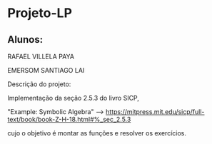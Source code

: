 # Projeto-LP

## Alunos: 

RAFAEL VILLELA PAYA

EMERSOM SANTIAGO LAI

Descrição do projeto:

Implementação da seção 2.5.3 do livro SICP, 

"Example: Symbolic Algebra" --> https://mitpress.mit.edu/sicp/full-text/book/book-Z-H-18.html#%_sec_2.5.3

cujo o objetivo é montar as funções e resolver os exercícios.
